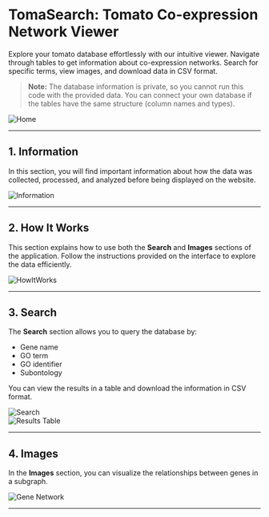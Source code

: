 # TomaSearch: Tomato Co-expression Network Viewer

Explore your tomato database effortlessly with our intuitive viewer. Navigate through tables to get information about co-expression networks. Search for specific terms, view images, and download data in CSV format.

> **Note:** The database information is private, so you cannot run this code with the provided data. You can connect your own database if the tables have the same structure (column names and types).

![Home](https://drive.google.com/uc?export=view&id=17E35LeUQQSV0AcvC9IyFAEWP0Qi00J9W)

---

## 1. Information

In this section, you will find important information about how the data was collected, processed, and analyzed before being displayed on the website.

![Information](readme_images/information.png)

---

## 2. How It Works

This section explains how to use both the **Search** and **Images** sections of the application. Follow the instructions provided on the interface to explore the data efficiently.

![HowItWorks](readme_images/how_it_works.png)

---

## 3. Search

The **Search** section allows you to query the database by:

- Gene name
- GO term
- GO identifier
- Subontology

You can view the results in a table and download the information in CSV format.

![Search](readme_images/search.png)  
![Results Table](readme_images/results_table.png)

---

## 4. Images

In the **Images** section, you can visualize the relationships between genes in a subgraph.

![Gene Network](readme_images/images.png)

---
